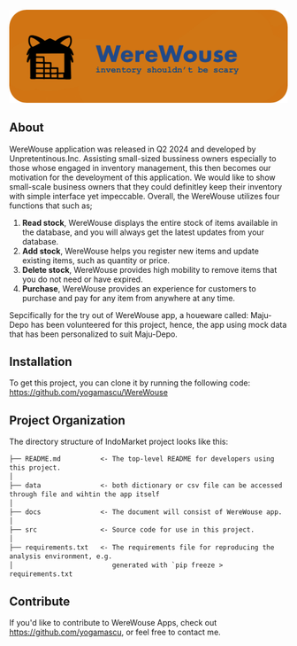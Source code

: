 ![Header](./docs/header.png)

## About

WereWouse application was released in Q2 2024 and developed by Unpretentinous.Inc. Assisting small-sized bussiness owners especially to those whose engaged in inventory management, this then becomes our motivation for the develoyment of this application. We would like to show small-scale business owners that they could definitley keep their inventory with simple interface yet impeccable. Overall, the WereWouse utilizes four functions that such as;

1. **Read stock**, WereWouse displays the entire stock of items available in the database, and you will always get the latest updates from your database.
2. **Add stock**, WereWouse helps you register new items and update existing items, such as quantity or price.
3. **Delete stock**, WereWouse provides high mobility to remove items that you do not need or have expired.
4. **Purchase**, WereWouse provides an experience for customers to purchase and pay for any item from anywhere at any time.

Sepcifically for the try out of WereWouse app, a houeware called: Maju-Depo has been volunteered for this project, hence, the app using mock data that has been personalized to suit Maju-Depo.

## Installation

To get this project, you can clone it by running the following code:
<https://github.com/yogamascu/WereWouse>

## Project Organization

The directory structure of IndoMarket project looks like this:

    ├── README.md          <- The top-level README for developers using this project.
    │
    ├── data               <- both dictionary or csv file can be accessed through file and wihtin the app itself
    │
    ├── docs               <- The document will consist of WereWouse app.
    │
    ├── src                <- Source code for use in this project.
    │
    ├── requirements.txt   <- The requirements file for reproducing the analysis environment, e.g.
    │                         generated with `pip freeze > requirements.txt

## Contribute

If you'd like to contribute to WereWouse Apps, check out <https://github.com/yogamascu>, or feel free to contact me.